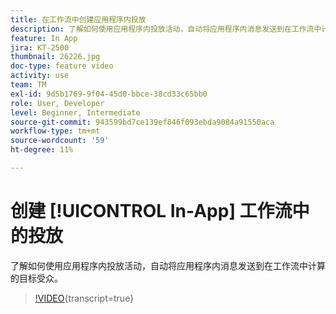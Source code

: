```yaml
---
title: 在工作流中创建应用程序内投放
description: 了解如何使用应用程序内投放活动，自动将应用程序内消息发送到在工作流中计算的目标受众。
feature: In App
jira: KT-2500
thumbnail: 26226.jpg
doc-type: feature video
activity: use
team: TM
exl-id: 9d5b1769-9f04-45d0-bbce-38cd33c65bb0
role: User, Developer
level: Beginner, Intermediate
source-git-commit: 943599bd7ce139ef846f093ebda9084a91550aca
workflow-type: tm+mt
source-wordcount: '59'
ht-degree: 11%

---
```


# 创建 [!UICONTROL In-App] 工作流中的投放

了解如何使用应用程序内投放活动，自动将应用程序内消息发送到在工作流中计算的目标受众。

>[!VIDEO](https://video.tv.adobe.com/v/26226?learn=on){transcript=true}
